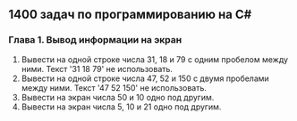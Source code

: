 ## 1400 задач  по программированию на C#
### Глава 1. Вывод информации на экран
  1. Вывести на одной строке числа 31, 18 и  79 с одним пробелом между ними. Текст '31 18 79' не использовать.
  2. Вывести на одной строке числа 47, 52 и  150 с двумя пробелами между ними. Текст '47 52 150' не использовать.
  3. Вывести на экран числа 50 и  10 одно под другим.
  4. Вывести на экран числа 5, 10 и 21 одно под другим.

